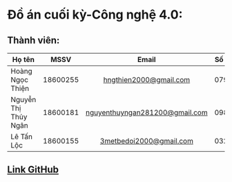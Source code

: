 # Đồ án cuối kỳ-Công nghệ 4.0:

## Thành viên:
|Họ tên| MSSV | Email | Số điện thoại |
| -------------------- |:--------:|:----------------------:|:-------------:|
|Hoàng Ngọc Thiện| 18600255|hngthien2000@gmail.com| 0793717999|       
|Nguyễn Thị Thủy Ngân|18600181|nguyenthuyngan281200@gmail.com|0985299796|
|Lê Tấn Lộc|18600155|3metbedoi2000@gmail.com|0326200570|
## [Link GitHub](https://github.com/thienhoang2510/Doancuoiki-Cong-nghe4.0)
